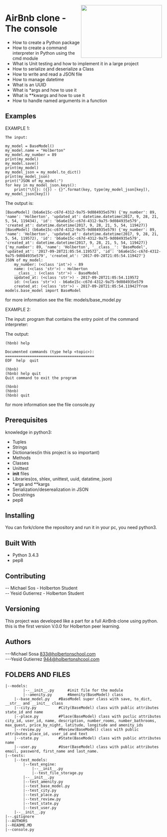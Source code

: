 <p>
<img width="260" height="170" src="https://davidjohncoleman.com/wp-djc/wp-content/uploads/2017/06/HBTN-Borderless-CMYK-Logo-Vertical-Color-Black@1200ppi-300x236.png" align="right" >
</p>





# AirBnb clone - The console
- How to create a Python package
- How to create a command interpreter in Python using the cmd module
- What is Unit testing and how to implement it in a large project
- How to serialize and deserialize a Class
- How to write and read a JSON file
- How to manage datetime
- What is an UUID
- What is *args and how to use it
- What is **kwargs and how to use it
- How to handle named arguments in a function                                   
## Examples                                                                     
EXAMPLE 1:

```
The input:

my_model = BaseModel()
my_model.name = "Holberton"
my_model.my_number = 89
print(my_model)
my_model.save()
print(my_model)
my_model_json = my_model.to_dict()
print(my_model_json)
print("JSON of my_model:")
for key in my_model_json.keys():
    print("\t{}: ({}) - {}".format(key, type(my_model_json[key]), my_model_json[key]))
```
The output is:
```
[BaseModel] (b6a6e15c-c67d-4312-9a75-9d084935e579) {'my_number': 89, 'name': 'Holberton', 'updated_at': datetime.datetime(2017, 9, 28, 21, 5, 54, 119434), 'id': 'b6a6e15c-c67d-4312-9a75-9d084935e579', 'created_at': datetime.datetime(2017, 9, 28, 21, 5, 54, 119427)}
[BaseModel] (b6a6e15c-c67d-4312-9a75-9d084935e579) {'my_number': 89, 'name': 'Holberton', 'updated_at': datetime.datetime(2017, 9, 28, 21, 5, 54, 119572), 'id': 'b6a6e15c-c67d-4312-9a75-9d084935e579', 'created_at': datetime.datetime(2017, 9, 28, 21, 5, 54, 119427)}
{'my_number': 89, 'name': 'Holberton', '__class__': 'BaseModel', 'updated_at': '2017-09-28T21:05:54.119572', 'id': 'b6a6e15c-c67d-4312-9a75-9d084935e579', 'created_at': '2017-09-28T21:05:54.119427'}
JSON of my_model:
    my_number: (<class 'int'>) - 89
    name: (<class 'str'>) - Holberton
    __class__: (<class 'str'>) - BaseModel
    updated_at: (<class 'str'>) - 2017-09-28T21:05:54.119572
    id: (<class 'str'>) - b6a6e15c-c67d-4312-9a75-9d084935e579
    created_at: (<class 'str'>) - 2017-09-28T21:05:54.119427from models.base_model import BaseModel
```
for more information see the file: models/base_model.py

EXAMPLE 2:

The input:
program that contains the entry point of the command interpreter:

The output:
```
(hbnb) help

Documented commands (type help <topic>):
========================================
EOF  help  quit

(hbnb) 
(hbnb) help quit
Quit command to exit the program

(hbnb) 
(hbnb) 
(hbnb) quit 
```
for more information see the file console.py
## Prerequisites

knowledge in python3:
- Tuples
- Strings
- Dictionaries(in this project is so important)
- Methods
- Classes
- Unittest
- __init__ files
- Libraries(os, shlex, unittest, uuid, datatime, json)
- *args and **kargs
- Serialization/deserealization in JSON
- Docstrings
- pep8

## Installing
You can fork/clone the repository and run it in your pc, you need python3.
## Built With
- Python 3.4.3
- pep8
## Contributing

-- Michael Sos - Holberton Student                                              
-- Yesid Gutierrez - Holberton Student                                          

## Versioning

This project was developed like a part for a full AirBnb clone using python.
this is the first version V.0.0 for Holberton peer learning.

## Authors

---Michael Sosa  833@holbertonschool.com                                       
---Yesid Gutierrez  944@holbertonshcool.com                                    

## FOLDERS AND FILES
```                                                                            
|--models:                                                        
        |--__init__.py      #init file for the module                          
        |--amenity.py       #Amenity(BaseModel) class                                     
	|--base_model.py    #BaseModel super class with save, to_dict, __str__ and __init__ class 
	|--city.py          #City(BaseModel) class with public attributes state_id and name
	|--place.py         #Place(BaseModel) class with puclic attributes city_id, user_id, name, description, number_rooms, number_bathrooms, max_guest, price_by_night, latitude, longitude and amenity_ids
	|--review.py        #Review(BaseModel) class with public attributes place_id, user_id and text
	|--state.py         #State(BaseModel) class with public attributes name
	|--user.py          #User(BaseModel) class with public attributes email, password, first_name and last_name.
|--tests:
	|--test_models:
		|--test_engine:
			|--__init__.py
			|--test_file_storage.py
		|--__init__.py
		|--test_amenity.py
		|--test_base_model.py
		|--test_city.py
		|--test_place.py
		|--test_review.py
		|--test_state.py
		|--test_user.py
	|--__init__.py
|--.gitignore
|--AUTHORS
|--README.MD
|--console.py
```